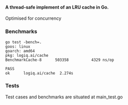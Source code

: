 #### A thread-safe implement of an LRU cache in Go.
Optimised for concurrency


### Benchmarks
```
go test -bench=.
goos: linux
goarch: amd64
pkg: logiq.ai/cache
BenchmarkCache-8   	  503358	      4329 ns/op

PASS
ok  	logiq.ai/cache	2.274s
```

### Tests
Test cases and benchmarks are situated at main_test.go